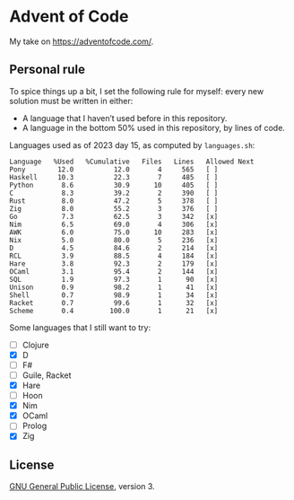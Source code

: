# Advent of Code

My take on <https://adventofcode.com/>.

## Personal rule

To spice things up a bit, I set the following rule for myself: every new
solution must be written in either:

 * A language that I haven’t used before in this repository.
 * A language in the bottom 50% used in this repository, by lines of code.

Languages used as of 2023 day 15, as computed by `languages.sh`:

```
Language   %Used   %Cumulative   Files   Lines   Allowed Next
Pony        12.0          12.0       4     565   [ ]
Haskell     10.3          22.3       7     485   [ ]
Python       8.6          30.9      10     405   [ ]
C            8.3          39.2       2     390   [ ]
Rust         8.0          47.2       5     378   [ ]
Zig          8.0          55.2       3     376   [ ]
Go           7.3          62.5       3     342   [x]
Nim          6.5          69.0       4     306   [x]
AWK          6.0          75.0      10     283   [x]
Nix          5.0          80.0       5     236   [x]
D            4.5          84.6       2     214   [x]
RCL          3.9          88.5       4     184   [x]
Hare         3.8          92.3       2     179   [x]
OCaml        3.1          95.4       2     144   [x]
SQL          1.9          97.3       1      90   [x]
Unison       0.9          98.2       1      41   [x]
Shell        0.7          98.9       1      34   [x]
Racket       0.7          99.6       1      32   [x]
Scheme       0.4         100.0       1      21   [x]
```

Some languages that I still want to try:

 * [ ] Clojure
 * [x] D
 * [ ] F#
 * [ ] Guile, Racket
 * [x] Hare
 * [ ] Hoon
 * [x] Nim
 * [x] OCaml
 * [ ] Prolog
 * [x] Zig

## License

[GNU General Public License](https://www.gnu.org/licenses/gpl-3.0.html), version 3.

